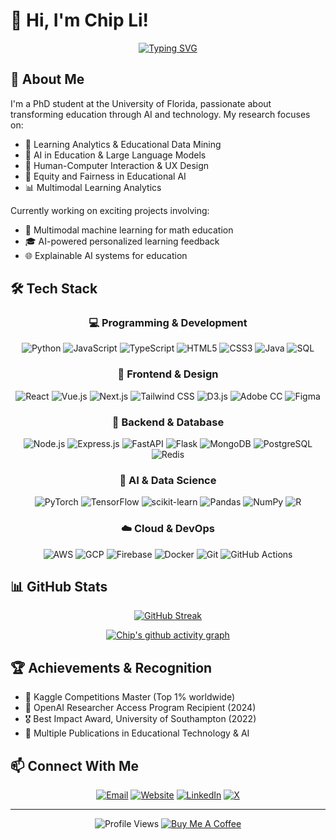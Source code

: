 # 👋 Hi, I'm Chip Li! 

<div align="center">
  
[![Typing SVG](https://readme-typing-svg.herokuapp.com?font=Fira+Code&pause=1000&color=2D9EF7&center=true&vCenter=true&width=435&lines=PhD+Student+%40+University+of+Florida;AI+%26+Education+Enthusiast;Making+Learning+Smarter+with+AI)](https://git.io/typing-svg)

</div>

## 🧠 About Me

I'm a PhD student at the University of Florida, passionate about transforming education through AI and technology. My research focuses on:

- 🎯 Learning Analytics & Educational Data Mining
- 🤖 AI in Education & Large Language Models
- 🎨 Human-Computer Interaction & UX Design
- 🌟 Equity and Fairness in Educational AI
- 📊 Multimodal Learning Analytics

Currently working on exciting projects involving:
- 🔬 Multimodal machine learning for math education
- 🎓 AI-powered personalized learning feedback
- 🌐 Explainable AI systems for education

## 🛠️ Tech Stack

<div align="center">

### 💻 Programming & Development
![Python](https://img.shields.io/badge/Python-3776AB?style=flat-square&logo=python&logoColor=white)
![JavaScript](https://img.shields.io/badge/JavaScript-F7DF1E?style=flat-square&logo=javascript&logoColor=black)
![TypeScript](https://img.shields.io/badge/TypeScript-007ACC?style=flat-square&logo=typescript&logoColor=white)
![HTML5](https://img.shields.io/badge/HTML5-E34F26?style=flat-square&logo=html5&logoColor=white)
![CSS3](https://img.shields.io/badge/CSS3-1572B6?style=flat-square&logo=css3&logoColor=white)
![Java](https://img.shields.io/badge/Java-ED8B00?style=flat-square&logo=openjdk&logoColor=white)
![SQL](https://img.shields.io/badge/SQL-4479A1?style=flat-square&logo=mysql&logoColor=white)

### 🎨 Frontend & Design
![React](https://img.shields.io/badge/React-20232A?style=flat-square&logo=react&logoColor=61DAFB)
![Vue.js](https://img.shields.io/badge/Vue.js-35495E?style=flat-square&logo=vue.js&logoColor=4FC08D)
![Next.js](https://img.shields.io/badge/Next.js-000000?style=flat-square&logo=next.js&logoColor=white)
![Tailwind CSS](https://img.shields.io/badge/Tailwind_CSS-38B2AC?style=flat-square&logo=tailwind-css&logoColor=white)
![D3.js](https://img.shields.io/badge/D3.js-F9A03C?style=flat-square&logo=d3.js&logoColor=white)
![Adobe CC](https://img.shields.io/badge/Adobe%20Creative%20Cloud-DA1F26?style=flat-square&logo=Adobe%20Creative%20Cloud&logoColor=white)
![Figma](https://img.shields.io/badge/Figma-F24E1E?style=flat-square&logo=figma&logoColor=white)

### 🔧 Backend & Database
![Node.js](https://img.shields.io/badge/Node.js-43853D?style=flat-square&logo=node.js&logoColor=white)
![Express.js](https://img.shields.io/badge/Express.js-404D59?style=flat-square&logo=express&logoColor=white)
![FastAPI](https://img.shields.io/badge/FastAPI-009688?style=flat-square&logo=fastapi&logoColor=white)
![Flask](https://img.shields.io/badge/Flask-000000?style=flat-square&logo=flask&logoColor=white)
![MongoDB](https://img.shields.io/badge/MongoDB-4EA94B?style=flat-square&logo=mongodb&logoColor=white)
![PostgreSQL](https://img.shields.io/badge/PostgreSQL-316192?style=flat-square&logo=postgresql&logoColor=white)
![Redis](https://img.shields.io/badge/Redis-DC382D?style=flat-square&logo=redis&logoColor=white)

### 🤖 AI & Data Science
![PyTorch](https://img.shields.io/badge/PyTorch-%23EE4C2C.svg?style=flat-square&logo=PyTorch&logoColor=white)
![TensorFlow](https://img.shields.io/badge/TensorFlow-%23FF6F00.svg?style=flat-square&logo=TensorFlow&logoColor=white)
![scikit-learn](https://img.shields.io/badge/scikit--learn-%23F7931E.svg?style=flat-square&logo=scikit-learn&logoColor=white)
![Pandas](https://img.shields.io/badge/pandas-%23150458.svg?style=flat-square&logo=pandas&logoColor=white)
![NumPy](https://img.shields.io/badge/numpy-%23013243.svg?style=flat-square&logo=numpy&logoColor=white)
![R](https://img.shields.io/badge/R-276DC3?style=flat-square&logo=r&logoColor=white)

### ☁️ Cloud & DevOps
![AWS](https://img.shields.io/badge/AWS-232F3E?style=flat-square&logo=amazon-aws&logoColor=white)
![GCP](https://img.shields.io/badge/Google_Cloud-4285F4?style=flat-square&logo=google-cloud&logoColor=white)
![Firebase](https://img.shields.io/badge/Firebase-FFCA28?style=flat-square&logo=firebase&logoColor=black)
![Docker](https://img.shields.io/badge/Docker-2496ED?style=flat-square&logo=docker&logoColor=white)
![Git](https://img.shields.io/badge/Git-F05032?style=flat-square&logo=git&logoColor=white)
![GitHub Actions](https://img.shields.io/badge/GitHub_Actions-2088FF?style=flat-square&logo=github-actions&logoColor=white)

</div>

## 📊 GitHub Stats

<div align="center">

[![GitHub Streak](https://github-readme-streak-stats.herokuapp.com/?user=hichipli&theme=tokyonight)](https://git.io/streak-stats)

[![Chip's github activity graph](https://github-readme-activity-graph.vercel.app/graph?username=hichipli&theme=tokyo-night&hide_border=true)](https://github.com/ashutosh00710/github-readme-activity-graph)

</div>

## 🏆 Achievements & Recognition
- 🥇 Kaggle Competitions Master (Top 1% worldwide)
- 🏅 OpenAI Researcher Access Program Recipient (2024)
- 🎖️ Best Impact Award, University of Southampton (2022)
- 🌟 Multiple Publications in Educational Technology & AI

## 📫 Connect With Me

<div align="center">
  
[![Email](https://img.shields.io/badge/Email-D14836?style=for-the-badge&logo=gmail&logoColor=white)](mailto:hli3@ufl.edu)
[![Website](https://img.shields.io/badge/Website-4285F4?style=for-the-badge&logo=google-chrome&logoColor=white)](https://www.hongmingli.com/)
[![LinkedIn](https://img.shields.io/badge/LinkedIn-0077B5?style=for-the-badge&logo=linkedin&logoColor=white)](https://www.linkedin.com/in/chipli)
[![X](https://img.shields.io/badge/X-000000?style=for-the-badge&logo=x&logoColor=white)](https://X.com/hichipli)

</div>

---
<div align="center">
  
![Profile Views](https://komarev.com/ghpvc/?username=hichipli&color=brightgreen&style=flat-square)
[![Buy Me A Coffee](https://img.shields.io/badge/Buy%20Me%20a%20Coffee-ffdd00?style=flat-square&logo=buy-me-a-coffee&logoColor=black)](https://buymeacoffee.com/hichipli)

</div>
